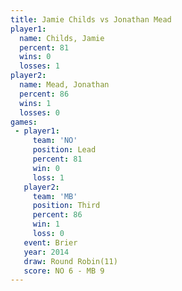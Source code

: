 ```yaml
---
title: Jamie Childs vs Jonathan Mead
player1:              
  name: Childs, Jamie 
  percent: 81         
  wins: 0             
  losses: 1           
player2:              
  name: Mead, Jonathan
  percent: 86         
  wins: 1             
  losses: 0           
games:
 - player1:        
     team: 'NO'    
     position: Lead
     percent: 81   
     win: 0        
     loss: 1       
   player2:         
     team: 'MB'     
     position: Third
     percent: 86    
     win: 1         
     loss: 0        
   event: Brier         
   year: 2014           
   draw: Round Robin(11)
   score: NO 6 - MB 9   
---
```

